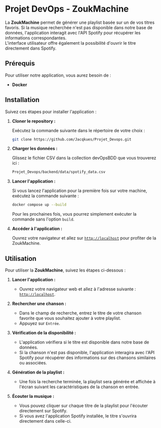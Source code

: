 # Projet DevOps - ZoukMachine

La **ZoukMachine** permet de générer une playlist basée sur un de vos titres favoris. Si la musique recherchée n'est pas disponible dans notre base de données, l'application interagit avec l'API Spotify pour récupérer les informations correspondantes.\
L'interface utilisateur offre également la possibilité d'ouvrir le titre directement dans Spotify.

## Prérequis

Pour utiliser notre application, vous aurez besoin de :

- **Docker**

## Installation

Suivez ces étapes pour installer l'application :

1. **Cloner le repository :**

   Exécutez la commande suivante dans le répertoire de votre choix :

   ```bash
   git clone https://github.com/Jacqkues/Projet_Devops.git
   ```

2. **Charger les données :**

   Glissez le fichier CSV dans la collection devOpsBDD que vous trouverez ici :

   ```bash
   Projet_Devops/backend/data/spotify_data.csv
   ```

3. **Lancer l'application :**

   Si vous lancez l'application pour la première fois sur votre machine, exécutez la commande suivante :

   ```bash
   docker compose up --build
   ```

   Pour les prochaines fois, vous pourrez simplement exécuter la commande sans l'option `build`.

4. **Accéder à l'application :**

   Ouvrez votre navigateur et allez sur [`http://localhost`](http://localhost) pour profiter de la ZoukMachine.

## Utilisation

Pour utiliser la **ZoukMachine**, suivez les étapes ci-dessous :

1. **Lancer l'application :**

   - Ouvrez votre navigateur web et allez à l'adresse suivante : [`http://localhost`](http://localhost).

2. **Rechercher une chanson :**

   - Dans le champ de recherche, entrez le titre de votre chanson favorite que vous souhaitez ajouter à votre playlist.
   - Appuyez sur `Entrée`.

3. **Vérification de la disponibilité :**

   - L'application vérifiera si le titre est disponible dans notre base de données.
   - Si la chanson n'est pas disponible, l'application interagira avec l'API Spotify pour récupérer des informations sur des chansons similaires ou associées.

4. **Génération de la playlist :**

   - Une fois la recherche terminée, la playlist sera générée et affichée à l'écran suivant les caractéristiques de la chanson en entrée.

5. **Écouter la musique :**
   - Vous pouvez cliquer sur chaque titre de la playlist pour l'écouter directement sur Spotify.
   - Si vous avez l'application Spotify installée, le titre s'ouvrira directement dans celle-ci.
